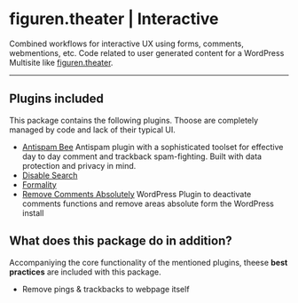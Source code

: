 # figuren.theater | Interactive

Combined workflows for interactive UX using forms, comments, webmentions, etc. Code related to user generated content for a WordPress Multisite like [figuren.theater](https://figuren.theater).

---

## Plugins included

This package contains the following plugins. 
Thoose are completely managed by code and lack of their typical UI.

* [Antispam Bee](https://wordpress.org/plugins/antispam-bee/#developers)
    Antispam plugin with a sophisticated toolset for effective day to day comment and trackback spam-fighting. Built with data protection and privacy in mind.
* [Disable Search](https://wordpress.org/plugins/disable-search/#developers)
* [Formality](https://wordpress.org/plugins/formality/#developers)
* [Remove Comments Absolutely](https://github.com/bueltge/remove-comments-absolutely)
    WordPress Plugin to deactivate comments functions and remove areas absolute form the WordPress install

## What does this package do in addition?

Accompaniying the core functionality of the mentioned plugins, theese **best practices** are included with this package.

- Remove pings & trackbacks to webpage itself



